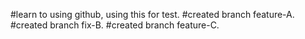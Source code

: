 #learn to using github, using this for test.
#created branch feature-A.
#created branch fix-B.
#created branch feature-C.
